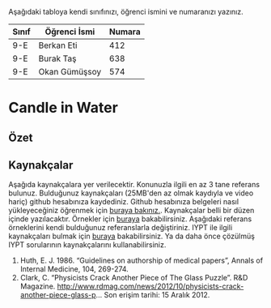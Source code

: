 

Aşağıdaki tabloya kendi sınıfınızı, öğrenci ismini ve numaranızı yazınız. 

Sınıf | Öğrenci İsmi  | Numara
-------|----------------|--------
9-E   | Berkan Eti | 412
9-E   | Burak Taş | 638
9-E   | Okan Gümüşsoy |574

# Candle in Water
## Özet


## Kaynakçalar  
Aşağıda kaynakçalara yer verilecektir. Konunuzla ilgili en az 3 tane referans bulunuz. Bulduğunuz  kaynakçaları (25MB'den az olmak kaydıyla ve video hariç) github hesabınıza kaydediniz. Github hesabınıza belgeleri nasıl yükleyeceğiniz öğrenmek için [buraya bakınız.](https://help.github.com/articles/adding-a-file-to-a-repository/). Kaynakçalar belli bir düzen içinde yazılacaktır. Örnekler için [buraya](http://www.tubitak.gov.tr/tr/duyuru/bibliyografik-verilerin-duzenlenmesi) bakabilirsiniz. Aşağıdaki referans örneklerini kendi bulduğunuz referanslarla değiştiriniz. IYPT ile ilgili kaynakçaları bulmak için [buraya](http://kit.ilyam.org/) bakabilirsiniz. Ya da daha önce çözülmüş IYPT sorularının kaynakçalarını kullanabilirsiniz. 
 1. Huth, E. J. 1986. “Guidelines on authorship of medical papers”, Annals of Internal Medicine, 104, 269-274.
 2. Clark, C. “Physicists Crack Another Piece of The Glass Puzzle”. R&D Magazine.
http://www.rdmag.com/news/2012/10/physicists-crack-another-piece-glass-p...
Son erişim tarihi: 15 Aralık 2012.

